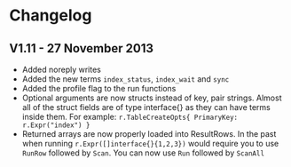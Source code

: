 # Changelog

## V1.11 - 27 November 2013

 * Added noreply writes
 * Added the new terms `index_status`, `index_wait` and `sync`
 * Added the profile flag to the run functions
 * Optional arguments are now structs instead of key, pair strings. Almost all of the struct fields are of type interface{} as they can have terms inside them. For example: `r.TableCreateOpts{ PrimaryKey: r.Expr("index") }`
 * Returned arrays are now properly loaded into ResultRows. In the past when running `r.Expr([]interface{}{1,2,3})` would require you to use `RunRow` followed by `Scan`. You can now use `Run` followed by `ScanAll`
